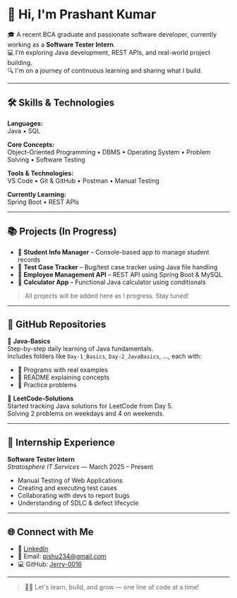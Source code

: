 # 👋 Hi, I'm Prashant Kumar

🎓 A recent BCA graduate and passionate software developer, currently working as a **Software Tester Intern**.  
💻 I’m exploring Java development, REST APIs, and real-world project building.  
🔍 I'm on a journey of continuous learning and sharing what I build.

---

## 🛠️ Skills & Technologies

**Languages:**  
Java • SQL

**Core Concepts:**  
Object-Oriented Programming • DBMS • Operating System • Problem Solving • Software Testing

**Tools & Technologies:**  
VS Code • Git & GitHub • Postman • Manual Testing

**Currently Learning:**  
Spring Boot • REST APIs

---

## 📚 Projects (In Progress)

- 🚀 **Student Info Manager** – Console-based app to manage student records
- 🧪 **Test Case Tracker** – Bug/test case tracker using Java file handling
- 💼 **Employee Management API** – REST API using Spring Boot & MySQL
- 🧮 **Calculator App** – Functional Java calculator using conditionals

> All projects will be added here as I progress. Stay tuned!

---

## 🔄 GitHub Repositories

📁 **Java-Basics**  
Step-by-step daily learning of Java fundamentals.  
Includes folders like `Day-1_Basics`, `Day-2_JavaBasics`, ..., each with:
- 📌 Programs with real examples
- 📄 README explaining concepts
- 🎯 Practice problems

📁 **LeetCode-Solutions**  
Started tracking Java solutions for LeetCode from Day 5.  
Solving 2 problems on weekdays and 4 on weekends.

---

## 🧪 Internship Experience

**Software Tester Intern**  
*Stratosphere IT Services* — March 2025 – Present  
- Manual Testing of Web Applications  
- Creating and executing test cases  
- Collaborating with devs to report bugs  
- Understanding of SDLC & defect lifecycle

---

## 🌐 Connect with Me

- 🔗 [LinkedIn](https://www.linkedin.com/in/prashantkumar-dev/)
- 📧 Email: [pishu234@gmail.com](mailto:pishu234@gmail.com)
- 💻 GitHub: [Jerry-0016](https://github.com/Jerry-0016)

---

> 👨‍💻 Let's learn, build, and grow — one line of code at a time!
